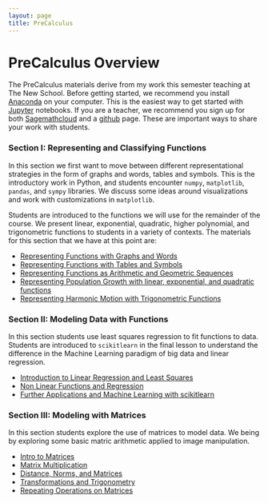 ```yaml
---
layout: page
title: PreCalculus
---
```


# PreCalculus Overview

The PreCalculus materials derive from my work this semester teaching at The New School.  Before getting started, we recommend you install 
[Anaconda](https://www.continuum.io/downloads) on your computer.  This is the easiest way to get started with [Jupyter](https://jupyter.org/) notebooks.  If you are a teacher, we recommend you sign up for 
both [Sagemathcloud](https://cloud.sagemath.com/#settings) and a [github](github.com) page.  These are important ways to share your work with students.

### Section I: Representing and Classifying Functions

In this section we first want to move between different representational strategies in the form of graphs and words, tables and symbols. This 
is the introductory work in Python, and students encounter `numpy`, `matplotlib`, `pandas`, and `sympy` libraries.  We discuss some ideas
around visualizations and work with customizations in `matplotlib`.

Students are introduced to the functions we will use for the remainder of the course.  We present linear, exponential, quadratic, higher polynomial, and trigonometric functions to students 
in a variety of contexts.  The materials for this section that we have at this point are:

* [Representing Functions with Graphs and Words]()
* [Representing Functions with Tables and Symbols]()
* [Representing Functions as Arithmetic and Geometric Sequences]()
* [Representing Population Growth with linear, exponential, and quadratic functions]()
* [Representing Harmonic Motion with Trigonometric Functions]()

### Section II: Modeling Data with Functions

In this section students use least squares regression to fit functions to data.  Students are introduced to `scikitlearn` in the final lesson
to understand the difference in the Machine Learning paradigm of big data and linear regression.

* [Introduction to Linear Regression and Least Squares]()
* [Non Linear Functions and Regression]()
* [Further Applications and Machine Learning with scikitlearn]()

### Section III: Modeling with Matrices

In this section students explore the use of matrices to model data.  We being by exploring some basic matric arithmetic applied to image manipulation.

* [Intro to Matrices]()
* [Matrix Multiplication]()
* [Distance, Norms, and Matrices]()
* [Transformations and Trigonometry]()
* [Repeating Operations on Matrices]()
